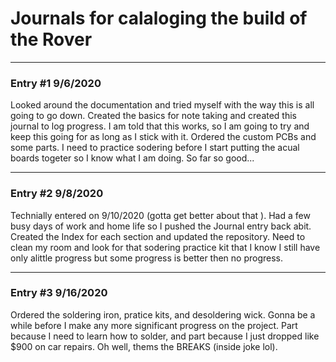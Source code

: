 # Journals for calaloging the build of the Rover


***
### Entry #1 9/6/2020

Looked around the documentation and tried myself with the way this is all going to go down. Created the basics for note taking and created this journal to log progress. I am told that this works, so I am going to try and keep this going for as long as I stick with it. Ordered the custom PCBs and some parts. I need to practice sodering before I start putting the acual boards togeter so I know what I am doing. So far so good...

***
### Entry #2 9/8/2020

Technially entered on 9/10/2020 (gotta get better about that ). Had a few busy days of work and home life so I pushed the Journal entry back abit. Created the Index for each section and updated the repository. Need to clean my room and look for that sodering practice kit that I know I still have only alittle progress but some progress is better then no progress.

***
### Entry #3 9/16/2020

Ordered the soldering iron, pratice kits, and desoldering wick. Gonna be a while before I make any more significant progress on the project. Part because I need to learn how to solder, and part because I just dropped like $900 on car repairs. Oh well, thems the BREAKS (inside joke lol).


